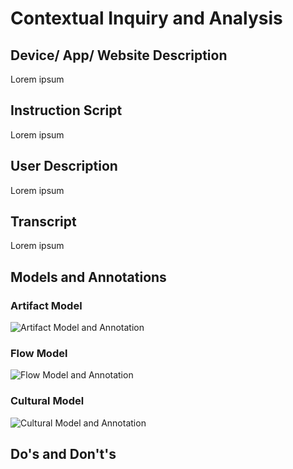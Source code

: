 # Contextual Inquiry and Analysis
## Device/ App/ Website Description
Lorem ipsum
## Instruction Script
Lorem ipsum
## User Description
Lorem ipsum
## Transcript
Lorem ipsum
## Models and Annotations
### Artifact Model
![Artifact Model and Annotation](https://picsum.photos/400/300/?random)
### Flow Model
![Flow Model and Annotation](https://picsum.photos/400/300/?random)
### Cultural Model
![Cultural Model and Annotation](https://picsum.photos/400/300/?random)
## Do's and Don't's
